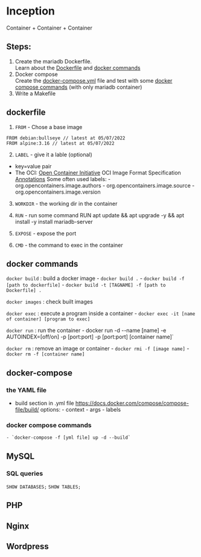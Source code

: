 # Inception

Container + Container + Container

## Steps:

1. Create the mariadb Dockerfile.  
	Learn about the [Dockerfile](#dockerfile) and [docker commands](#docker-commands)
2. Docker compose  
	Create the [docker-compose.yml](#The-YAML-file) file and test with some [docker compose commands](#docker-compose-commands) (with only mariadb container)
3. Write a Makefile   

## dockerfile

1. `FROM` - Chose a base image
```
FROM debian:bullseye // latest at 05/07/2022
FROM alpine:3.16 // latest at 05/07/2022
```

2. `LABEL` - give it a lable (optional)
- key=value pair
- The OCI:
	[Open Container Initiative](opencontainers.org)
	OCI Image Format Specification
	[Annotations](https://github.com/opencontainers/image-spec/blob/main/annotations.md)
	Some often used labels:
		- org.opencontainers.image.authors
		- org.opencontainers.image.source
		- org.opencontainers.image.version

3. `WORKDIR` - the working dir in the container

4. `RUN` - run some command
RUN apt update && apt upgrade -y && apt install -y install mariadb-server

5. `EXPOSE` - expose the port

6. `CMD` - the command to exec in the container




## docker commands
`docker build` : build a docker image
	- `docker build .`
	- `docker build -f [path to dockerfile]`
	- `docker build -t [TAGNAME] -f [path to Dockerfile] .`

`docker images` : check built images

`docker exec` : execute a program inside a container
	- `docker exec -it [name of container] [program to exec]`

`docker run` : run the container
	- docker run -d --name [name] -e AUTOINDEX=[off/on] -p [port:port] -p [port:port] [container name]`

`docker rm` : remove an image or container
	- `docker rmi -f [image name]`
	- `docker rm -f [container name]`

## docker-compose

### the YAML file

- build section in .yml file
	https://docs.docker.com/compose/compose-file/build/
	options:
		- context
		- args
		- labels

### docker compose commands
	- `docker-compose -f [yml file] up -d --build`


## MySQL

### SQL queries
`SHOW DATABASES;`
`SHOW TABLES;`

## PHP

## Nginx

## Wordpress


